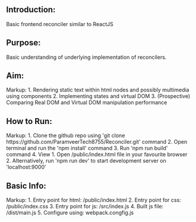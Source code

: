 <h2>Introduction:</h2>
Basic frontend reconciler similar to ReactJS

<h2>Purpose:</h2>
Basic understanding of underlying implementation of reconcilers.

<h2>Aim:</h2>

Markup: 1. Rendering static text within html nodes and possibly multimedia using components
        2. Implementing states and virtual DOM
        3. (Prospective) Comparing Real DOM and Virtual DOM manipulation performance

<h2>How to Run:</h2>
Markup: 1. Clone the github repo using 'git clone https://github.com/ParamveerTech8755/Reconciler.git' command
        2. Open terminal and run the 'npm install' command
        3. Run 'npm run build' command
        4. View 
            1. Open /public/index.html file in your favourite browser
            2. Alternatively, run 'npm run dev' to start development server on 'localhost:9000'

<h2>Basic Info:</h2>
Markup: 1. Entry point for html: /public/index.html
        2. Entry point for css: /public/index.css
        3. Entry point for js: /src/index.js
        4. Built js file: /dist/main.js
        5. Configure using: webpack.congfig.js
